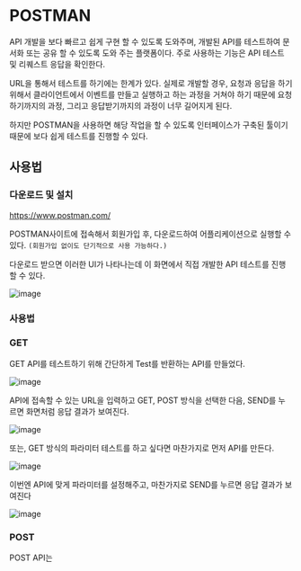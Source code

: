 # POSTMAN
API 개발을 보다 빠르고 쉽게 구현 할 수 있도록 도와주며, 개발된 API를 테스트하여 문서화 또는 공유 할 수 있도록 도와 주는 플랫폼이다.
주로 사용하는 기능은 API 테스트 및 리퀘스트 응답을 확인한다.

URL을 통해서 테스트를 하기에는 한계가 있다. 실제로 개발할 경우, 요청과 응답을 하기 위해서 클라이언트에서 이벤트를 만들고 실행하고 하는 과정을 거쳐야 하기 때문에 요청하기까지의 과정, 그리고 응답받기까지의 과정이 너무 길어지게 된다.

하지만 POSTMAN을 사용하면 해당 작업을 할 수 있도록 인터페이스가 구축된 툴이기 때문에 보다 쉽게 테스트를 진행할 수 있다.


## 사용법

### 다운로드 및 설치

https://www.postman.com/

POSTMAN사이트에 접속해서 회원가입 후, 다운로드하여 어플리케이션으로 실행할 수 있다.
`(회원가입 없이도 단기적으로 사용 가능하다.)`

다운로드 받으면 이러한 UI가 나타나는데 이 화면에서 직접 개발한 API 테스트를 진행할 수 있다.

![image](https://user-images.githubusercontent.com/51812215/129565805-be2eab81-8f74-4ef6-940d-b079dcff5d6c.png)

### 사용법

### GET

GET API를 테스트하기 위해 간단하게 Test를 반환하는 API를 만들었다.

![image](https://user-images.githubusercontent.com/51812215/129569211-32d97c02-144e-4021-a6cd-ede86b086270.png)

API에 접속할 수 있는 URL을 입력하고 GET, POST 방식을 선택한 다음, SEND를 누르면 화면처럼 응답 결과가 보여진다.

![image](https://user-images.githubusercontent.com/51812215/129569579-b6b722af-fa06-43ef-b2dd-ba980acbf4db.png)

또는, GET 방식의 파라미터 테스트를 하고 싶다면 마찬가지로 먼저 API를 만든다.

![image](https://user-images.githubusercontent.com/51812215/129570134-8d3aae93-630d-47a1-9d8c-51a4de574f8a.png)

이번엔 API에 맞게 파라미터를 설정해주고, 마찬가지로 SEND를 누르면 응답 결과가 보여진다

![image](https://user-images.githubusercontent.com/51812215/129570435-8e761b8d-cf8a-4776-9b7c-da05ec2a3281.png)


### POST

POST API는 
